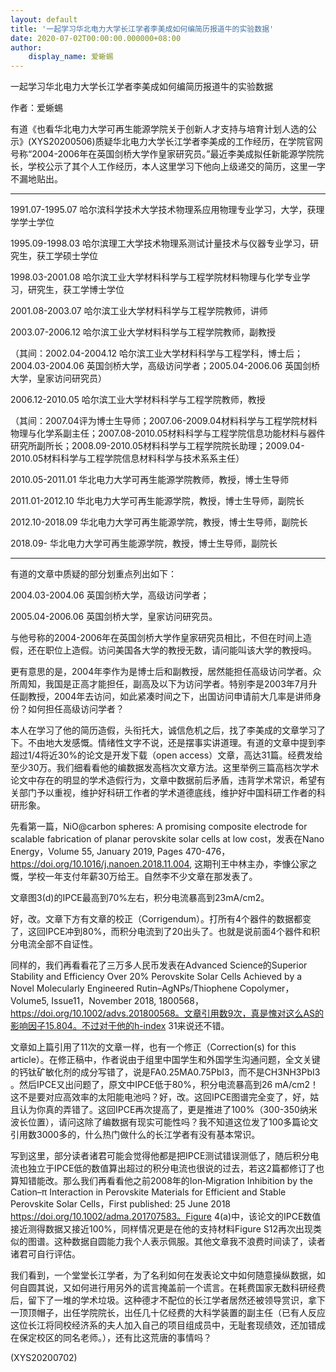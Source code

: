 ```yaml
---
layout: default
title: '一起学习华北电力大学长江学者李美成如何编简历报道牛的实验数据'
date: 2020-07-02T00:00:00.000000+08:00
author:
    display_name: 爱蜥蜴
---
```


一起学习华北电力大学长江学者李美成如何编简历报道牛的实验数据

作者：爱蜥蜴

有道《也看华北电力大学可再生能源学院关于创新人才支持与培育计划人选的公示》(XYS20200506)质疑华北电力大学长江学者李美成的工作经历，在学院官网号称“2004-2006年在英国剑桥大学作皇家研究员。”最近李美成拟任新能源学院院长，学校公示了其个人工作经历，本人这里学习下他向上级递交的简历，这里一字不漏地贴出。

**********************************************************************

1991.07-1995.07  哈尔滨科学技术大学技术物理系应用物理专业学习，大学，获理学学士学位

1995.09-1998.03  哈尔滨理工大学技术物理系测试计量技术与仪器专业学习，研究生，获工学硕士学位

1998.03-2001.08  哈尔滨工业大学材料科学与工程学院材料物理与化学专业学习，研究生，获工学博士学位

2001.08-2003.07  哈尔滨工业大学材料科学与工程学院教师，讲师

2003.07-2006.12  哈尔滨工业大学材料科学与工程学院教师，副教授

（其间：2002.04-2004.12 哈尔滨工业大学材料科学与工程学科，博士后；2004.03-2004.06 英国剑桥大学，高级访问学者；2005.04-2006.06 英国剑桥大学，皇家访问研究员）

2006.12-2010.05  哈尔滨工业大学材料科学与工程学院教师，教授

（其间：2007.04评为博士生导师；2007.06-2009.04材料科学与工程学院材料物理与化学系副主任；2007.08-2010.05材料科学与工程学院信息功能材料与器件研究所副所长；2008.09-2010.05材料科学与工程学院院长助理；2009.04-2010.05材料科学与工程学院信息材料科学与技术系系主任）

2010.05-2011.01  华北电力大学可再生能源学院教师，教授，博士生导师

2011.01-2012.10  华北电力大学可再生能源学院，教授，博士生导师，副院长

2012.10-2018.09  华北电力大学可再生能源学院，教授，博士生导师，副院长

2018.09-         华北电力大学可再生能源学院，教授，博士生导师，副院长

**********************************************************************

有道的文章中质疑的部分划重点列出如下：

2004.03-2004.06 英国剑桥大学，高级访问学者；

2005.04-2006.06 英国剑桥大学，皇家访问研究员。

与他号称的2004-2006年在英国剑桥大学作皇家研究员相比，不但在时间上造假，还在职位上造假。访问美国各大学的教授无数，请问能叫该大学的教授吗。

更有意思的是，2004年李作为是博士后和副教授，居然能担任高级访问学者。众所周知，我国是正高才能担任，副高及以下为访问学者。特别李是2003年7月升任副教授，2004年去访问，如此紧凑时间之下，出国访问申请前大几率是讲师身份？如何担任高级访问学者？

本人在学习了他的简历造假，头衔托大，诚信危机之后，找了李美成的文章学习了下。不由地大发感慨。情绪性文字不说，还是摆事实讲道理。有道的文章中提到李超过1/4将近30%的论文是开发下载（open access）文章，高达31篇。经费发给至少30万。我们细看看他的编数据发高档次文章方法。这里举例三篇高档次学术论文中存在的明显的学术造假行为，文章中数据前后矛盾，违背学术常识，希望有关部门予以重视，维护好科研工作者的学术道德底线，维护好中国科研工作者的科研形象。

先看第一篇，NiO@carbon spheres: A promising composite electrode for scalable fabrication of planar perovskite solar cells at low cost，发表在Nano Energy，Volume 55, January 2019, Pages 470-476，https://doi.org/10.1016/j.nanoen.2018.11.004, 这期刊王中林主办，李慷公家之慨，学校一年支付年薪30万给王。自然李不少文章在那发表了。

文章图3(d)的IPCE最高到70%左右，积分电流暴高到23mA/cm2。

好，改。文章下方有文章的校正（Corrigendum）。打所有4个器件的数据都变了，这回IPCE冲到80%，而积分电流到了20出头了。也就是说前面4个器件和积分电流全部不自证性。

同样的，我们再看看花了三万多人民币发表在Advanced Science的Superior Stability and Efficiency Over 20% Perovskite Solar Cells Achieved by a Novel Molecularly Engineered Rutin–AgNPs/Thiophene Copolymer，Volume5, Issue11，November 2018, 1800568，https://doi.org/10.1002/advs.201800568。文章引用数9次，真是愧对这么AS的影响因子15.804。不过对于他的h-index 31来说还不错。

文章如上篇引用了11次的文章一样，也有一个修正（Correction(s) for this article）。在修正稿中，作者说由于组里中国学生和外国学生沟通问题，全文关键的钙钛矿敏化剂的成分写错了，说是FA0.25MA0.75PbI3，而不是CH3NH3PbI3 。然后IPCE又出问题了，原文中IPCE低于80%，积分电流暴高到26 mA/cm2！这不是要对应高效率的太阳能电池吗？好，改。这回IPCE图谱完全变了，好，姑且认为你真的弄错了。这回IPCE再次提高了，更是推进了100%（300-350纳米波长位置），请问这除了编数据有现实可能性吗？我不知道这位发了100多篇论文引用数3000多的，什么热门做什么的长江学者有没有基本常识。

写到这里，部分读者诸君可能会觉得他都是把IPCE测试错误测低了，随后积分电流也独立于IPCE低的数值算出超过的积分电流也很说的过去，若这2篇都修订了也算知错能改。那么我们再看看他之前2008年的Ion‐Migration Inhibition by the Cation–π Interaction in Perovskite Materials for Efficient and Stable Perovskite Solar Cells，First published: 25 June 2018 https://doi.org/10.1002/adma.201707583。Figure 4(a)中，该论文的IPCE数值接近测得数据又接近100%，同样情况更是在他的支持材料Figure S12再次出现类似的图谱。这种数据自圆能力我个人表示佩服。其他文章我不浪费时间读了，读者诸君可自行评估。

我们看到，一个堂堂长江学者，为了名利如何在发表论文中如何随意操纵数据，如何自圆其说，又如何进行用另外的谎言掩盖前一个谎言。在耗费国家无数科研经费后，留下了一堆的学术垃圾。这种德才不配位的长江学者居然还被领导赏识，拿下一顶顶帽子，出任学院院长，出任几十亿经费的大科学装置的副主任（已有人反应这位长江将同校经济系的夫人加入自己的项目组成员中，无耻套现绩效，还加错成在保定校区的同名老师。），还有比这荒唐的事情吗？

(XYS20200702)

